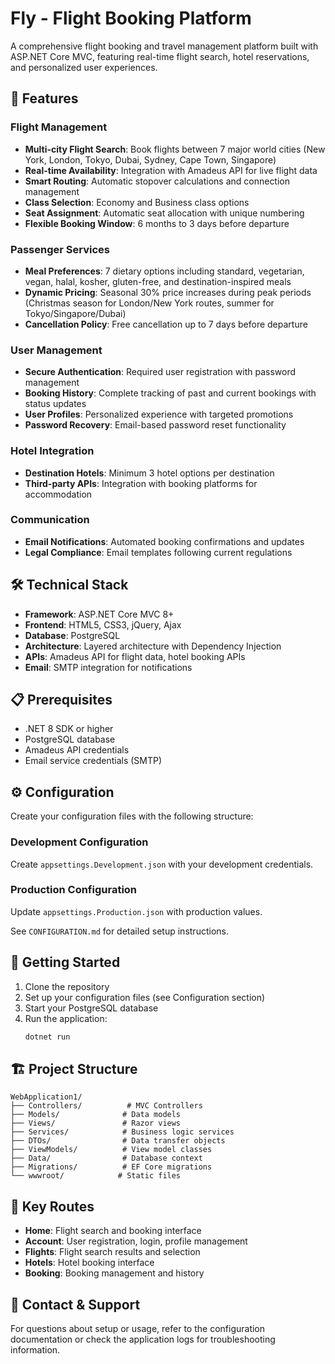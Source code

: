 # Fly - Flight Booking Platform

A comprehensive flight booking and travel management platform built with ASP.NET Core MVC, featuring real-time flight search, hotel reservations, and personalized user experiences.

## 🚀 Features

### Flight Management
- **Multi-city Flight Search**: Book flights between 7 major world cities (New York, London, Tokyo, Dubai, Sydney, Cape Town, Singapore)
- **Real-time Availability**: Integration with Amadeus API for live flight data
- **Smart Routing**: Automatic stopover calculations and connection management
- **Class Selection**: Economy and Business class options
- **Seat Assignment**: Automatic seat allocation with unique numbering
- **Flexible Booking Window**: 6 months to 3 days before departure

### Passenger Services
- **Meal Preferences**: 7 dietary options including standard, vegetarian, vegan, halal, kosher, gluten-free, and destination-inspired meals
- **Dynamic Pricing**: Seasonal 30% price increases during peak periods (Christmas season for London/New York routes, summer for Tokyo/Singapore/Dubai)
- **Cancellation Policy**: Free cancellation up to 7 days before departure

### User Management
- **Secure Authentication**: Required user registration with password management
- **Booking History**: Complete tracking of past and current bookings with status updates
- **User Profiles**: Personalized experience with targeted promotions
- **Password Recovery**: Email-based password reset functionality

### Hotel Integration
- **Destination Hotels**: Minimum 3 hotel options per destination
- **Third-party APIs**: Integration with booking platforms for accommodation

### Communication
- **Email Notifications**: Automated booking confirmations and updates
- **Legal Compliance**: Email templates following current regulations

## 🛠️ Technical Stack

- **Framework**: ASP.NET Core MVC 8+
- **Frontend**: HTML5, CSS3, jQuery, Ajax
- **Database**: PostgreSQL
- **Architecture**: Layered architecture with Dependency Injection
- **APIs**: Amadeus API for flight data, hotel booking APIs
- **Email**: SMTP integration for notifications

## 📋 Prerequisites

- .NET 8 SDK or higher
- PostgreSQL database
- Amadeus API credentials
- Email service credentials (SMTP)

## ⚙️ Configuration

Create your configuration files with the following structure:

### Development Configuration
Create `appsettings.Development.json` with your development credentials.

### Production Configuration  
Update `appsettings.Production.json` with production values.

See `CONFIGURATION.md` for detailed setup instructions.

## 🚦 Getting Started

1. Clone the repository
2. Set up your configuration files (see Configuration section)
3. Start your PostgreSQL database
4. Run the application:
   ```bash
   dotnet run
   ```

## 🏗️ Project Structure

```
WebApplication1/
├── Controllers/          # MVC Controllers
├── Models/              # Data models
├── Views/               # Razor views
├── Services/            # Business logic services
├── DTOs/                # Data transfer objects
├── ViewModels/          # View model classes
├── Data/                # Database context
├── Migrations/          # EF Core migrations
└── wwwroot/            # Static files
```

## 🌟 Key Routes

- **Home**: Flight search and booking interface
- **Account**: User registration, login, profile management
- **Flights**: Flight search results and selection
- **Hotels**: Hotel booking interface
- **Booking**: Booking management and history

## 📧 Contact & Support

For questions about setup or usage, refer to the configuration documentation or check the application logs for troubleshooting information.